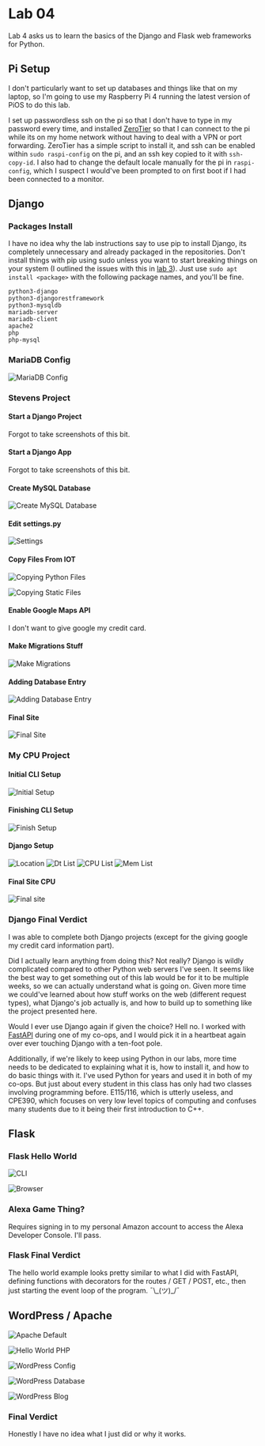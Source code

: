 # Lab 04

Lab 4 asks us to learn the basics of the Django and Flask web frameworks for
Python.

## Pi Setup

I don't particularly want to set up databases and things like that on my laptop,
so I'm going to use my Raspberry Pi 4 running the latest version of PiOS to do
this lab.

I set up passwordless ssh on the pi so that I don't have to type in my password
every time, and installed [ZeroTier](https://www.zerotier.com/) so that I can
connect to the pi while its on my home network without having to deal with a VPN
or port forwarding. ZeroTier has a simple script to install it, and ssh can be
enabled within `sudo raspi-config` on the pi, and an ssh key copied to it with
`ssh-copy-id`. I also had to change the default locale manually for the pi in
`raspi-config`, which I suspect I would've been prompted to on first boot if I
had been connected to a monitor.

## Django

### Packages Install

I have no idea why the lab instructions say to use pip to install Django, its
completely unnecessary and already packaged in the repositories. Don't install
things with pip using sudo unless you want to start breaking things on your
system (I outlined the issues with this in [lab 3](/lab_03/lab_03.md)). Just use
`sudo apt install <package>` with the following package names, and you'll be
fine.

```auto
python3-django
python3-djangorestframework
python3-mysqldb
mariadb-server
mariadb-client
apache2
php
php-mysql
```

### MariaDB Config

![MariaDB Config](./maria_db_config.png)

### Stevens Project

#### Start a Django Project

Forgot to take screenshots of this bit.

#### Start a Django App

Forgot to take screenshots of this bit.

#### Create MySQL Database

![Create MySQL Database](./create_sql_database.png)

#### Edit settings\.py

![Settings](./settings_dot_py.png)

#### Copy Files From IOT

![Copying Python Files](./copying_files.png)

![Copying Static Files](./copying_static_files.png)

#### Enable Google Maps API

I don't want to give google my credit card.

#### Make Migrations Stuff

![Make Migrations](./makemigrations.png)

#### Adding Database Entry

![Adding Database Entry](./adding_to_database.png)

#### Final Site

![Final Site](./final_website.png)

### My CPU Project

#### Initial CLI Setup

![Initial Setup](./mycpu_initial_setup.png)

#### Finishing CLI Setup

![Finish Setup](./mycpu_finish_setup.png)

#### Django Setup

![Location](./creating_stevens_entry.png) ![Dt List](./dt_list.png)
![CPU List](./cpu_list.png) ![Mem List](./mem_list.png)

#### Final Site CPU

![Final site](./cpu_site.png)

### Django Final Verdict

I was able to complete both Django projects (except for the giving google my
credit card information part).

Did I actually learn anything from doing this? Not really? Django is wildly
complicated compared to other Python web servers I've seen. It seems like the
best way to get something out of this lab would be for it to be multiple weeks,
so we can actually understand what is going on. Given more time we could've
learned about how stuff works on the web (different request types), what
Django's job actually is, and how to build up to something like the project
presented here.

Would I ever use Django again if given the choice? Hell no. I worked with
[FastAPI](https://fastapi.tiangolo.com/) during one of my co-ops, and I would
pick it in a heartbeat again over ever touching Django with a ten-foot pole.

Additionally, if we're likely to keep using Python in our labs, more time needs
to be dedicated to explaining what it is, how to install it, and how to do basic
things with it. I've used Python for years and used it in both of my co-ops. But
just about every student in this class has only had two classes involving
programming before. E115/116, which is utterly useless, and CPE390, which
focuses on very low level topics of computing and confuses many students due to
it being their first introduction to C++.

## Flask

### Flask Hello World

![CLI](./flask_hello_world_cli.png)

![Browser](./flask_hello_world.png)

### Alexa Game Thing?

Requires signing in to my personal Amazon account to access the Alexa Developer
Console. I'll pass.

### Flask Final Verdict

The hello world example looks pretty similar to what I did with FastAPI,
defining functions with decorators for the routes / GET / POST, etc., then just
starting the event loop of the program. ¯\\\_(ツ)_/¯

## WordPress / Apache

![Apache Default](./default_debian_apache_page.png)

![Hello World PHP](./index_php.png)

![WordPress Config](./wordpress_config.png)

![WordPress Database](./wordpress_dashboard.png)

![WordPress Blog](./blog_site.png)

### Final Verdict

Honestly I have no idea what I just did or why it works.
